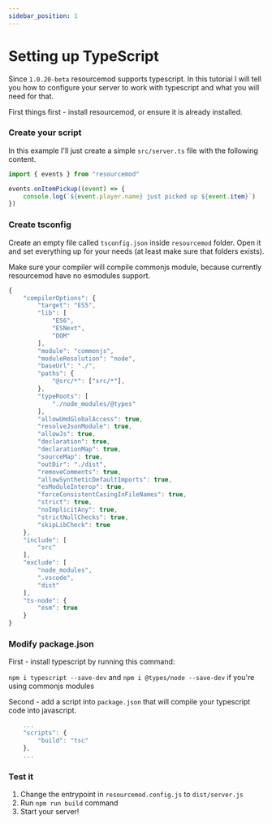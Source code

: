 ```yaml
---
sidebar_position: 1
---
```


# Setting up TypeScript

Since `1.0.20-beta` resourcemod supports typescript.
In this tutorial I will tell you how to configure your server to work with typescript and what you will need for that.

First things first - install resourcemod, or ensure it is already installed.

### Create your script

In this example I'll just create a simple `src/server.ts` file with the following content.

```jsx title="csgo/addons/resourcemod/src/server.ts"
import { events } from "resourcemod"

events.onItemPickup((event) => {
    console.log(`${event.player.name} just picked up ${event.item}`)
})
```

### Create tsconfig

Create an empty file called `tsconfig.json` inside `resourcemod` folder. Open it and set everything up for your needs (at least make sure that folders exists).

Make sure your compiler will compile commonjs module, because currently resourcemod have no esmodules support.

```jsx title="csgo/addons/resourcemod/tsconfig.json"
{
    "compilerOptions": {
        "target": "ES5",
        "lib": [
            "ES6",
            "ESNext",
            "DOM"
        ],
        "module": "commonjs",
        "moduleResolution": "node",
        "baseUrl": "./",
        "paths": {
            "@src/*": ["src/*"],
        },
        "typeRoots": [
            "./node_modules/@types"
        ],
        "allowUmdGlobalAccess": true,
        "resolveJsonModule": true,
        "allowJs": true,
        "declaration": true,
        "declarationMap": true,
        "sourceMap": true,
        "outDir": "./dist",
        "removeComments": true,
        "allowSyntheticDefaultImports": true,
        "esModuleInterop": true,
        "forceConsistentCasingInFileNames": true,
        "strict": true,
        "noImplicitAny": true,
        "strictNullChecks": true,
        "skipLibCheck": true
    },
    "include": [
        "src"
    ],
    "exclude": [
        "node_modules",
        ".vscode",
        "dist"
    ],
    "ts-node": {
        "esm": true
    }
}
```

### Modify package.json

First - install typescript by running this command:

`npm i typescript --save-dev` and `npm i @types/node --save-dev` if you're using commonjs modules

Second - add a script into `package.json` that will compile your typescript code into javascript.

```jsx title="csgo/addons/resourcemod/package.json"
    ...
    "scripts": {
        "build": "tsc"
    },
    ...
```

### Test it

1. Change the entrypoint in `resourcemod.config.js` to `dist/server.js`
2. Run `npm run build` command
3. Start your server!
